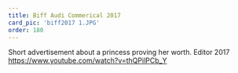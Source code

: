 ```yaml
---
title: Biff Audi Commerical 2017
card_pic: 'biff2017 1.JPG'
order: 180 
---
```


Short advertisement about a princess proving her worth.
Editor 2017
https://www.youtube.com/watch?v=thQPilPCb_Y

